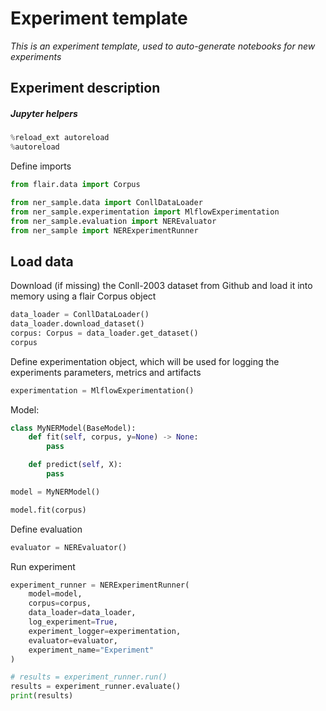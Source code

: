 # Experiment template

*This is an experiment template, used to auto-generate notebooks for new experiments*

## Experiment description

##### Jupyter helpers

```python
%reload_ext autoreload
%autoreload
```

Define imports

```python
from flair.data import Corpus

from ner_sample.data import ConllDataLoader
from ner_sample.experimentation import MlflowExperimentation
from ner_sample.evaluation import NEREvaluator
from ner_sample import NERExperimentRunner
```

## Load data
Download (if missing) the Conll-2003 dataset from Github and load it into memory using a flair Corpus object

```python
data_loader = ConllDataLoader()
data_loader.download_dataset()
corpus: Corpus = data_loader.get_dataset()
corpus
```

Define experimentation object, which will be used for logging the experiments parameters, metrics and artifacts

```python
experimentation = MlflowExperimentation()
```

Model:

```python
class MyNERModel(BaseModel):
    def fit(self, corpus, y=None) -> None:
        pass

    def predict(self, X):
        pass

```

```python
model = MyNERModel()

model.fit(corpus)
```

Define evaluation

```python
evaluator = NEREvaluator()
```

Run experiment

```python
experiment_runner = NERExperimentRunner(
    model=model,
    corpus=corpus,
    data_loader=data_loader,
    log_experiment=True,
    experiment_logger=experimentation,
    evaluator=evaluator,
    experiment_name="Experiment"
)
```

```python
# results = experiment_runner.run()
results = experiment_runner.evaluate()
print(results)
```
